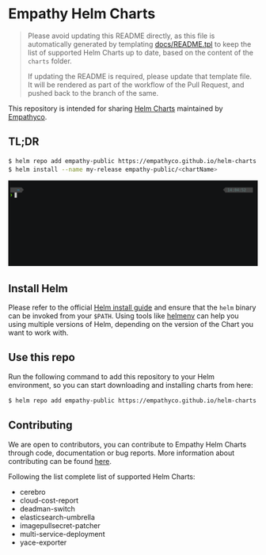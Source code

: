 # Empathy Helm Charts

> Please avoid updating this README directly, as this file is automatically generated by templating [docs/README.tpl](docs/README.tpl) to keep the list of supported Helm Charts up to date, based on the content of the `charts` folder.
>
>If updating the README is required, please update that template file. It will be rendered as part of the workflow of the Pull Request, and pushed back to the branch of the same.

This repository is intended for sharing [Helm Charts](https://helm.sh/) maintained by [Empathyco](https://www.empathy.co/).

## TL;DR
```bash
$ helm repo add empathy-public https://empathyco.github.io/helm-charts
$ helm install --name my-release empathy-public/<chartName>
```
![helm-repo-add](docs/helm-repo-add.gif )

## Install Helm

Please refer to the official [Helm install guide](https://github.com/helm/helm#install) and ensure that the `helm` binary can be invoked from your `$PATH`. Using tools like [helmenv](https://github.com/little-angry-clouds/kubernetes-binaries-managers/tree/master/cmd/helmenv) can help you using multiple versions of Helm, depending on the version of the Chart you want to work with.

## Use this repo

Run the following command to add this repository to your Helm environment, so you can start downloading and installing charts from here:
```bash
$ helm repo add empathy-public https://empathyco.github.io/helm-charts
```

## Contributing
We are open to contributors, you can contribute to Empathy Helm Charts through code, documentation or bug reports. More information about contributing can be found [here](CONTRIBUTING.md).

Following the list complete list of supported Helm Charts:

* cerebro
* cloud-cost-report
* deadman-switch
* elasticsearch-umbrella
* imagepullsecret-patcher
* multi-service-deployment
* yace-exporter